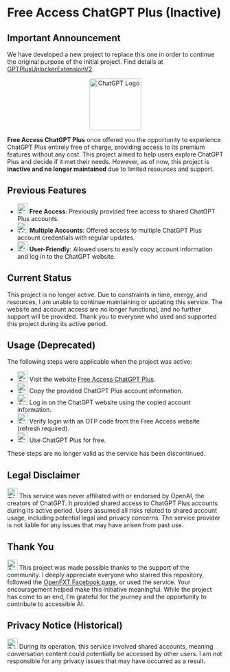 # Free Access ChatGPT Plus (Inactive)

## Important Announcement

We have developed a new project to replace this one in order to continue the original purpose of the initial project. Find details at [GPTPlusUnlockerExtensionV2](https://github.com/NULLCommand1/GPTPlusUnlockerExtensionV2).

<p align="center">
    <img src="https://upload.wikimedia.org/wikipedia/commons/0/04/ChatGPT_logo.svg" alt="ChatGPT Logo" width="120">
</p>

**Free Access ChatGPT Plus** once offered you the opportunity to experience ChatGPT Plus entirely free of charge, providing access to its premium features without any cost. This project aimed to help users explore ChatGPT Plus and decide if it met their needs. However, as of now, this project is **inactive and no longer maintained** due to limited resources and support.

## Previous Features

- <img src="https://img.icons8.com/?size=100&id=jnU1oAsBUhKH&format=png&color=000000" alt="Free" width="24"> **Free Access**: Previously provided free access to shared ChatGPT Plus accounts.
- <img src="https://img.icons8.com/color/48/000000/infinity.png" alt="Multiple Accounts" width="24"> **Multiple Accounts**: Offered access to multiple ChatGPT Plus account credentials with regular updates.
- <img src="https://img.icons8.com/color/48/000000/easy.png" alt="Easy to Use" width="24"> **User-Friendly**: Allowed users to easily copy account information and log in to the ChatGPT website.

## Current Status

This project is no longer active. Due to constraints in time, energy, and resources, I am unable to continue maintaining or updating this service. The website and account access are no longer functional, and no further support will be provided. Thank you to everyone who used and supported this project during its active period.

## Usage (Deprecated)

The following steps were applicable when the project was active:
- <img src="https://img.icons8.com/color/48/000000/1-circle.png" alt="Step 1" width="24"> Visit the website [Free Access ChatGPT Plus](https://gptplus-openfxt.deno.dev/).
- <img src="https://img.icons8.com/color/48/000000/2-circle.png" alt="Step 2" width="24"> Copy the provided ChatGPT Plus account information.
- <img src="https://img.icons8.com/color/48/000000/3-circle.png" alt="Step 3" width="24"> Log in on the ChatGPT website using the copied account information.
- <img src="https://img.icons8.com/color/48/000000/4-circle.png" alt="Step 4" width="24"> Verify login with an OTP code from the Free Access website (refresh required).
- <img src="https://img.icons8.com/color/48/000000/5-circle.png" alt="Step 5" width="24"> Use ChatGPT Plus for free.

These steps are no longer valid as the service has been discontinued.

## Legal Disclaimer

<img src="https://img.icons8.com/?size=100&id=12021&format=png&color=000000" alt="Disclaimer" width="24"> This service was never affiliated with or endorsed by OpenAI, the creators of ChatGPT. It provided shared access to ChatGPT Plus accounts during its active period. Users assumed all risks related to shared account usage, including potential legal and privacy concerns. The service provider is not liable for any issues that may have arisen from past use.

## Thank You

<img src="https://img.icons8.com/color/48/000000/like.png" alt="Support" width="24"> This project was made possible thanks to the support of the community. I deeply appreciate everyone who starred this repository, followed the [OpenFXT Facebook page](https://www.facebook.com/openfxt.page), or used the service. Your encouragement helped make this initiative meaningful. While the project has come to an end, I’m grateful for the journey and the opportunity to contribute to accessible AI.

## Privacy Notice (Historical)

<img src="https://img.icons8.com/color/48/000000/privacy.png" alt="Privacy" width="24"> During its operation, this service involved shared accounts, meaning conversation content could potentially be accessed by other users. I am not responsible for any privacy issues that may have occurred as a result.